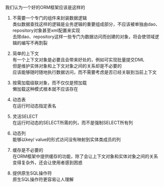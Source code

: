 我们认为一个好的ORM框架应该是这样的

1. 不需要一个专门的组件来封装数据逻辑  
   类似数据查找这样的逻辑是业务逻辑的重要组成部分，不应该被单独由dao、repository对象甚至xml配置来实现  
   去除dao、repository这样一些专门为数据访问而创建的对象，将会使领域逻辑的编写不再割裂
   
2. 简单的上下文  
   有一个上下文对象是必要且会带来好处的，例如可实现批量提交DML  
   但是维护实体对象和上下文对象之间的关系却是不必要的  
   应该能够随时随地执行数据访问，而不需要考虑是否已经关联到当前上下文  
   
3. 按需加载级联对象，而不仅仅是预加载  
   懒加载这种模式根本就不应该存在  
   
4. 动态表  
   在运行时动态指定表名  
   
5. 灵活SELECT  
   在运行时动态的SELECT所需的列，而不是强制SELECT所有列  
   
6. 动态列  
   能够以key/ value的形式访问没有映射到实体类成员的列  
   
7. 缓存是不必要的  
   在ORM框架中提供缓存的功能，除了会让上下文对象和实体对象之间的关系变得复杂外，还会让使用者感到困惑  
   
8. 提供原生SQL操作符  
   原生SQL操作符更容易让人理解
